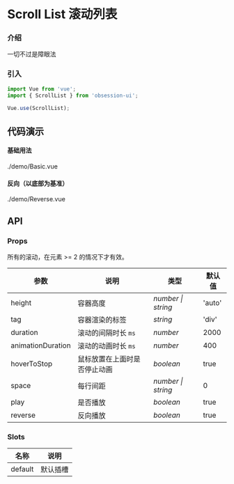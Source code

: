 # Scroll List 滚动列表

### 介绍

一切不过是障眼法

### 引入

```js
import Vue from 'vue';
import { ScrollList } from 'obsession-ui';

Vue.use(ScrollList);
```

## 代码演示

#### 基础用法

<demo-code transform>./demo/Basic.vue</demo-code>

#### 反向（以底部为基准）

<demo-code transform>./demo/Reverse.vue</demo-code>

## API

### Props

所有的滚动，在元素 >= 2 的情况下才有效。

| 参数      | 说明           | 类型                                                                | 默认值 |
| --------- | -------------- | ------------------------------------------------------------------- | ------ |
| height   | 容器高度       | _number \| string_          | 'auto'     |
| tag     | 容器渲染的标签   | _string_           | 'div'      |
| duration   | 滚动的间隔时长 `ms` | _number_ | 2000      |
| animationDuration  | 滚动的动画时长 `ms`       | _number_                                                           | 400  |
| hoverToStop      | 鼠标放置在上面时是否停止动画       | _boolean_                                                           | true   |
| space | 每行间距     | _number \| string_                                                    | 0     |
| play | 是否播放     | _boolean_                                                    | true     |
| reverse | 反向播放     | _boolean_                                                    | true     |

### Slots

| 名称    | 说明     |
| ------- | -------- |
| default | 默认插槽 |
